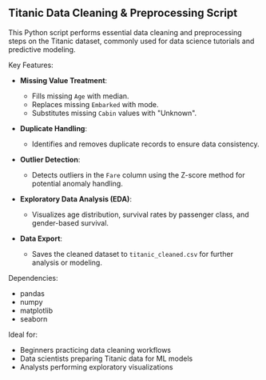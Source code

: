 ## Titanic Data Cleaning & Preprocessing Script

This Python script performs essential data cleaning and preprocessing steps on the Titanic dataset,
commonly used for data science tutorials and predictive modeling.

Key Features:
- **Missing Value Treatment**:
    - Fills missing `Age` with median.
    - Replaces missing `Embarked` with mode.
    - Substitutes missing `Cabin` values with "Unknown".

- **Duplicate Handling**:
    - Identifies and removes duplicate records to ensure data consistency.

- **Outlier Detection**:
    - Detects outliers in the `Fare` column using the Z-score method for potential anomaly handling.

- **Exploratory Data Analysis (EDA)**:
    - Visualizes age distribution, survival rates by passenger class, and gender-based survival.

- **Data Export**:
    - Saves the cleaned dataset to `titanic_cleaned.csv` for further analysis or modeling.

 Dependencies:
- pandas
- numpy
- matplotlib
- seaborn

Ideal for:
- Beginners practicing data cleaning workflows
- Data scientists preparing Titanic data for ML models
- Analysts performing exploratory visualizations
